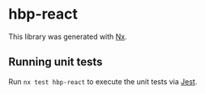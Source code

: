 # hbp-react

This library was generated with [Nx](https://nx.dev).

## Running unit tests

Run `nx test hbp-react` to execute the unit tests via [Jest](https://jestjs.io).
